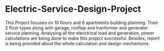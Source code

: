 # Electric-Service-Design-Project
This Project focuses on 10 floors and 6 apartments building planning. Their 2 floor types along with garage, rooftop and tranformer and generator service planning. Analysing all the elevctrical load and generation, power calculations are being done to make this project successful. Besides, report is being provided about the whole calculation and design mechanisms. 
